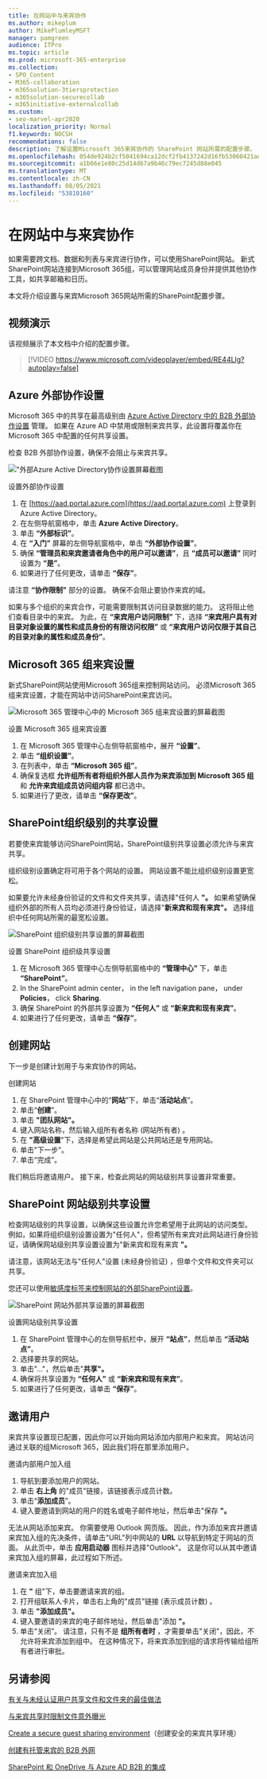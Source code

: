 ```yaml
---
title: 在网站中与来宾协作
ms.author: mikeplum
author: MikePlumleyMSFT
manager: pamgreen
audience: ITPro
ms.topic: article
ms.prod: microsoft-365-enterprise
ms.collection:
- SPO_Content
- M365-collaboration
- m365solution-3tiersprotection
- m365solution-securecollab
- m365initiative-externalcollab
ms.custom:
- seo-marvel-apr2020
localization_priority: Normal
f1.keywords: NOCSH
recommendations: false
description: 了解设置Microsoft 365来宾协作的 SharePoint 网站所需的配置步骤。
ms.openlocfilehash: 054de924b2cf5041694ca12dcf2fb4137242d16fb53060421aedb51aed9668a9
ms.sourcegitcommit: a1b66e1e80c25d14d67a9b46c79ec7245d88e045
ms.translationtype: MT
ms.contentlocale: zh-CN
ms.lasthandoff: 08/05/2021
ms.locfileid: "53810160"
---
```

# <a name="collaborate-with-guests-in-a-site"></a>在网站中与来宾协作

如果需要跨文档、数据和列表与来宾进行协作，可以使用SharePoint网站。 新式SharePoint网站连接到Microsoft 365组，可以管理网站成员身份并提供其他协作工具，如共享邮箱和日历。

本文将介绍设置与来宾Microsoft 365网站所需的SharePoint配置步骤。

## <a name="video-demonstration"></a>视频演示

该视频展示了本文档中介绍的配置步骤。</br>

> [!VIDEO https://www.microsoft.com/videoplayer/embed/RE44Llg?autoplay=false]

## <a name="azure-external-collaboration-settings"></a>Azure 外部协作设置

Microsoft 365 中的共享在最高级别由 [Azure Active Directory 中的 B2B 外部协作设置](/azure/active-directory/external-identities/delegate-invitations) 管理。 如果在 Azure AD 中禁用或限制来宾共享，此设置将覆盖你在 Microsoft 365 中配置的任何共享设置。

检查 B2B 外部协作设置，确保不会阻止与来宾共享。

!["外部Azure Active Directory协作设置屏幕截图](../media/azure-ad-organizational-relationships-settings.png)

设置外部协作设置

1. 在 [https://aad.portal.azure.com](https://aad.portal.azure.com) 上登录到 Azure Active Directory。
2. 在左侧导航窗格中，单击 **Azure Active Directory**。
3. 单击 **“外部标识”**。
4. 在 **“入门”** 屏幕的左侧导航窗格中，单击 **“外部协作设置”**。
5. 确保 **“管理员和来宾邀请者角色中的用户可以邀请”**，且 **“成员可以邀请”** 同时设置为 **“是”**。
6. 如果进行了任何更改，请单击 **“保存”**。

请注意 **“协作限制"** 部分的设置。 确保不会阻止要协作来宾的域。

如果与多个组织的来宾合作，可能需要限制其访问目录数据的能力。  这将阻止他们查看目录中的来宾。 为此，在 **“来宾用户访问限制”** 下，选择 **“来宾用户具有对目录对象设置的属性和成员身份的有限访问权限”** 或 **“来宾用户访问仅限于其自己的目录对象的属性和成员身份”**。

## <a name="microsoft-365-groups-guest-settings"></a>Microsoft 365 组来宾设置

新式SharePoint网站使用Microsoft 365组来控制网站访问。 必须Microsoft 365组来宾设置，才能在网站中访问SharePoint来宾访问。

![Microsoft 365 管理中心中的 Microsoft 365 组来宾设置的屏幕截图](../media/office-365-groups-guest-settings.png)

设置 Microsoft 365 组来宾设置

1. 在 Microsoft 365 管理中心左侧导航窗格中，展开 **“设置”**。
2. 单击 **“组织设置”**。
3. 在列表中，单击 **“Microsoft 365 组”**。
4. 确保复选框 **允许组所有者将组织外部人员作为来宾添加到 Microsoft 365 组** 和 **允许来宾组成员访问组内容** 都已选中。
5. 如果进行了更改，请单击 **“保存更改”**。

## <a name="sharepoint-organization-level-sharing-settings"></a>SharePoint组织级别的共享设置

若要使来宾能够访问SharePoint网站，SharePoint级别共享设置必须允许与来宾共享。

组织级别设置确定将可用于各个网站的设置。 网站设置不能比组织级别设置更宽松。

如果要允许未经身份验证的文件和文件夹共享，请选择"任何人 **"。** 如果希望确保组织外部的所有人员均必须进行身份验证，请选择"**新来宾和现有来宾"。** 选择组织中任何网站所需的最宽松设置。

![SharePoint 组织级别共享设置的屏幕截图](../media/sharepoint-organization-external-sharing-controls.png)


设置 SharePoint 组织级共享设置

1. 在 Microsoft 365 管理中心左侧导航窗格中的 **“管理中心”** 下，单击 **“SharePoint”**。
2. In the SharePoint admin center， in the left navigation pane， under **Policies**， click **Sharing**.
3. 确保 SharePoint 的外部共享设置为 **“任何人”** 或 **“新来宾和现有来宾”**。
4. 如果进行了任何更改，请单击 **“保存”**。

## <a name="create-a-site"></a>创建网站

下一步是创建计划用于与来宾协作的网站。

创建网站
1. 在 SharePoint 管理中心中的“**网站**”下，单击“**活动站点**”。
2. 单击“**创建**”。
3. 单击 **"团队网站"。**
4. 键入网站名称，然后输入组所有者名称 (网站所有者) 。
5. 在 **"高级设置**"下，选择是希望此网站是公共网站还是专用网站。
6. 单击"下一步"。
7. 单击“完成”。

我们稍后将邀请用户。 接下来，检查此网站的网站级别共享设置非常重要。

## <a name="sharepoint-site-level-sharing-settings"></a>SharePoint 网站级别共享设置

检查网站级别的共享设置，以确保这些设置允许您希望用于此网站的访问类型。 例如，如果将组织级别设置设置为"任何人"，但希望所有来宾对此网站进行身份验证，请确保网站级别共享设置设置为"新来宾和现有来宾 **"。**

请注意，该网站无法与"任何人"设置 (未经身份验证) ，但单个文件和文件夹可以共享。

您还可以使用[敏感度标签来控制网站的外部SharePoint设置](../compliance/sensitivity-labels-teams-groups-sites.md)。

![SharePoint 网站外部共享设置的屏幕截图](../media/sharepoint-site-external-sharing-settings.png)

设置网站级别共享设置
1. 在 SharePoint 管理中心的左侧导航栏中，展开 **“站点”**，然后单击 **“活动站点”**。
2. 选择要共享的网站。
3. 单击"..."，然后单击"**共享"。**
4. 确保将共享设置为 **“任何人”** 或 **“新来宾和现有来宾”**。
5. 如果进行了任何更改，请单击 **“保存”**。

## <a name="invite-users"></a>邀请用户

来宾共享设置现已配置，因此你可以开始向网站添加内部用户和来宾。 网站访问通过关联的组Microsoft 365，因此我们将在那里添加用户。

邀请内部用户加入组
1. 导航到要添加用户的网站。
2. 单击 **右上角** 的"成员"链接，该链接表示成员计数。
3. 单击“**添加成员**”。
4. 键入要邀请到网站的用户的姓名或电子邮件地址，然后单击"保存 **"。**

无法从网站添加来宾。 你需要使用 Outlook 网页版。 因此，作为添加来宾并邀请来宾加入组的先决条件，请单击"URL"列中网站的 **URL**  以导航到特定于网站的页面。 从此页中，单击 **应用启动器** 图标并选择"Outlook"。  这是你可以从其中邀请来宾加入组的屏幕，此过程如下所述。

邀请来宾加入组
1. 在 **"** 组"下，单击要邀请来宾的组。
2. 打开组联系人卡片，单击右上角的"成员"链接 (表示成员计数) 。
3. 单击 **"添加成员"。**
4. 键入要邀请的来宾的电子邮件地址，然后单击"添加 **"。**
5. 单击“关闭”。
请注意，只有不是 **组所有者时** ，才需要单击"关闭"，因此，不允许将来宾添加到组中。 在这种情况下，将来宾添加到组的请求将传输给组所有者进行审批。

## <a name="see-also"></a>另请参阅

[有关与未经认证用户共享文件和文件夹的最佳做法](best-practices-anonymous-sharing.md)

[与来宾共享时限制文件意外曝光](share-limit-accidental-exposure.md)

[Create a secure guest sharing environment](create-secure-guest-sharing-environment.md)（创建安全的来宾共享环境）

[创建有托管来宾的 B2B 外网](b2b-extranet.md)

[SharePoint 和 OneDrive 与 Azure AD B2B 的集成](/sharepoint/sharepoint-azureb2b-integration-preview)